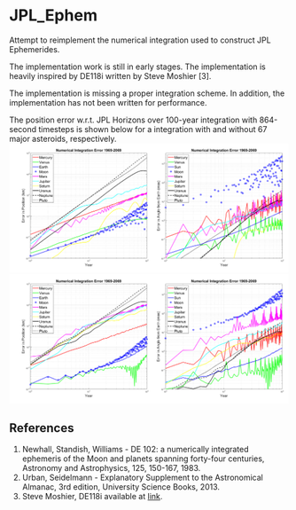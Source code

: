 # JPL_Ephem
Attempt to reimplement the numerical integration used to construct JPL Ephemerides.

The implementation work is still in early stages. The implementation is heavily inspired by DE118i written by Steve Moshier [3].

The implementation is missing a proper integration scheme. In addition, the implementation has not been written for performance.

The position error w.r.t. JPL Horizons over 100-year integration with 864-second timesteps is shown below for a integration with and without 67 major asteroids, respectively.
[![Integration error with asteroids](error_with_asteroids.png)](error_with_asteroids.png)
[![Integration error without asteroids](error_without_asteroids.png)](error_without_asteroids.png)


## References
1. Newhall, Standish, Williams - DE 102: a numerically integrated ephemeris of the Moon and planets spanning forty-four centuries, Astronomy and Astrophysics, 125, 150-167, 1983.
2. Urban, Seidelmann - Explanatory Supplement to the Astronomical Almanac, 3rd edition, University Science Books, 2013.
3. Steve Moshier, DE118i available at [link](http://www.moshier.net/de118i-2.zip).
